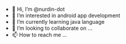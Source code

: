 - 👋 Hi, I’m @nurdin-dot
- 👀 I’m interested in android app development
- 🌱 I’m currently learning java language
- 💞️ I’m looking to collaborate on ...
- 📫 How to reach me ...

<!---
nurdin-dot/nurdin-dot is a ✨ special ✨ repository because its `README.md` (this file) appears on your GitHub profile.
You can click the Preview link to take a look at your changes.
--->
